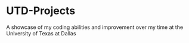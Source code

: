 # UTD-Projects
A showcase of my coding abilities and improvement over my time at the University of Texas at Dallas
